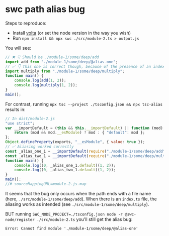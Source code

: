 # swc path alias bug

Steps to reproduce:
* Install [volta](https://volta.sh/) (or set the node version in the way you wish)
* Run `npm install && npx swc ./src/module-2.ts > output.js`

You will see:
```js
// ❌ 👇 Should be ./module-1/some/deep/add
import add from "./module-1/some/deep/@alias-one";
// ✅ 👇 This one is correct though, because of the presence of an index file
import multiply from "./module-1/some/deep/multiply";
function main() {
    console.log(add(1, 2));
    console.log(multiply(1, 2));
}
main();
```

For contrast, running `npx tsc --project ./tsconfig.json && npx tsc-alias` results in:

```js
// In dist/module-2.js
"use strict";
var __importDefault = (this && this.__importDefault) || function (mod) {
    return (mod && mod.__esModule) ? mod : { "default": mod };
};
Object.defineProperty(exports, "__esModule", { value: true });
// ✅ Aliasing worked correctly
const _alias_one_1 = __importDefault(require("./module-1/some/deep/add"));
const _alias_two_1 = __importDefault(require("./module-1/some/deep/multiply"));
function main() {
    console.log((0, _alias_one_1.default)(1, 2));
    console.log((0, _alias_two_1.default)(1, 2));
}
main();
//# sourceMappingURL=module-2.js.map
```

It seems that the bug only occurs when the path ends with a file name (here, `./src/module-1/some/deep/add`).
When there is an `index.ts` file, the aliasing works as intended (see `./src/module-1/some/deep/multiply`).

BUT running `SWC_NODE_PROJECT=./tsconfig.json node -r @swc-node/register ./src/module-2.ts` you'll still get the alias bug:

```
Error: Cannot find module './module-1/some/deep/@alias-one'
```
